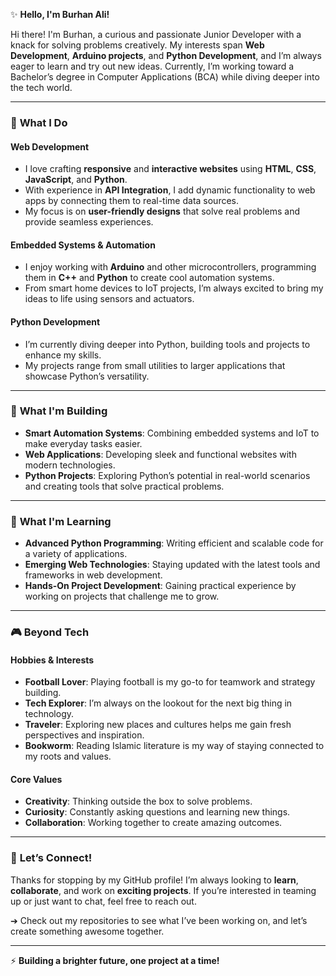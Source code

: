 ✨ **Hello, I'm Burhan Ali!**

Hi there! I'm Burhan, a curious and passionate Junior Developer with a knack for solving problems creatively. My interests span **Web Development**, **Arduino projects**, and **Python Development**, and I’m always eager to learn and try out new ideas. Currently, I’m working toward a Bachelor’s degree in Computer Applications (BCA) while diving deeper into the tech world.

---

### 🔧 **What I Do**

#### **Web Development**
- I love crafting **responsive** and **interactive websites** using **HTML**, **CSS**, **JavaScript**, and **Python**.
- With experience in **API Integration**, I add dynamic functionality to web apps by connecting them to real-time data sources.
- My focus is on **user-friendly designs** that solve real problems and provide seamless experiences.

#### **Embedded Systems & Automation**
- I enjoy working with **Arduino** and other microcontrollers, programming them in **C++** and **Python** to create cool automation systems.
- From smart home devices to IoT projects, I’m always excited to bring my ideas to life using sensors and actuators.

#### **Python Development**
- I’m currently diving deeper into Python, building tools and projects to enhance my skills.
- My projects range from small utilities to larger applications that showcase Python’s versatility.

---

### 🔬 **What I'm Building**
- **Smart Automation Systems**: Combining embedded systems and IoT to make everyday tasks easier.
- **Web Applications**: Developing sleek and functional websites with modern technologies.
- **Python Projects**: Exploring Python’s potential in real-world scenarios and creating tools that solve practical problems.

---

### 📖 **What I'm Learning**
- **Advanced Python Programming**: Writing efficient and scalable code for a variety of applications.
- **Emerging Web Technologies**: Staying updated with the latest tools and frameworks in web development.
- **Hands-On Project Development**: Gaining practical experience by working on projects that challenge me to grow.

---

### 🎮 **Beyond Tech**

#### **Hobbies & Interests**
- **Football Lover**: Playing football is my go-to for teamwork and strategy building.
- **Tech Explorer**: I’m always on the lookout for the next big thing in technology.
- **Traveler**: Exploring new places and cultures helps me gain fresh perspectives and inspiration.
- **Bookworm**: Reading Islamic literature is my way of staying connected to my roots and values.

#### **Core Values**
- **Creativity**: Thinking outside the box to solve problems.
- **Curiosity**: Constantly asking questions and learning new things.
- **Collaboration**: Working together to create amazing outcomes.

---

### 🚀 **Let’s Connect!**
Thanks for stopping by my GitHub profile! I’m always looking to **learn**, **collaborate**, and work on **exciting projects**. If you’re interested in teaming up or just want to chat, feel free to reach out. 

➔ Check out my repositories to see what I’ve been working on, and let’s create something awesome together. 

---

⚡ **Building a brighter future, one project at a time!**

